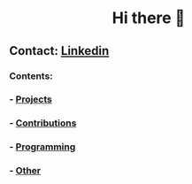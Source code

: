 <h1 align="center">Hi there 👋</h1>

## Contact: [Linkedin](https://www.linkedin.com/in/giuseppe-ferrara-link/)

### Contents:
### - [Projects](#project)
### - [Contributions](#contributions)
### - [Programming](#programming)
### - [Other](#other)





